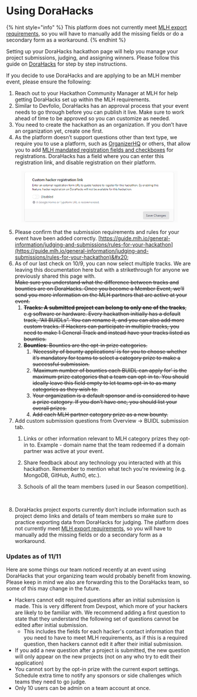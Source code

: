 # Using DoraHacks

{% hint style="info" %}
This platform does not currently meet [MLH export requirements](https://guide.mlh.io/general-information/judging-and-submissions/set-up-your-hackathon-portal), so you will have to manually add the missing fields or do a secondary form as a workaround.&#x20;
{% endhint %}

Setting up your DoraHacks hackathon page will help you manage your project submissions, judging, and assigning winners. Please follow this guide on [DoraHacks](https://dorahacks.io/blog/guides/diy-your-hackathon/) for step by step instructions.

If you decide to use DoraHacks and are applying to be an MLH member event, please ensure the following:

1. Reach out to your Hackathon Community Manager at MLH for help getting DoraHacks set up within the MLH requirements.
2. Similar to Devfolio, DoraHacks has an approval process that your event needs to go through before you can publish it live. Make sure to work ahead of time to be approved so you can customize as needed.
3. You need to create the hackathon as an organization. If you don’t have an organization yet, create one first.
4. As the platform doesn’t support questions other than text type, we require you to use a platform, such as [OrganizerHQ](https://guide.mlh.io/general-information/managing-registrations/free-registration-tool-organizerhq-ohq) or others, that allow you to add [MLH mandated registration fields and checkboxes](https://guide.mlh.io/general-information/managing-registrations/registration-timelines#important-registration-fields) for registrations. DoraHacks has a field where you can enter this registration link, and disable registration on their platform.&#x20;

<figure><img src="../../../.gitbook/assets/image (1).png" alt=""><figcaption></figcaption></figure>

5. Please confirm that the submission requirements and rules for your event have been added correctly. [https://guide.mlh.io/general-information/judging-and-submissions/rules-for-your-hackathon](https://guide.mlh.io/general-information/judging-and-submissions/rules-for-your-hackathon)&#x20;
6. As of our last check on 10/9, you can now select multiple tracks. We are leaving this documentation here but with a strikethrough for anyone we previously shared this page with. \
   ~~Make sure you understand what the difference between tracks and bounties are on DoraHacks. Once you become a Member Event, we’ll send you more information on the MLH partners that are active at your event.~~&#x20;
   1. ~~**Tracks: A submitted project can belong to only one of the tracks**, e.g software or hardware. Every hackathon initially has a default track, “All BUIDLs”. You can rename it, and you can also add more custom tracks. If Hackers can participate in multiple tracks, you need to make 1 General Track and instead have your tracks listed as bounties.~~&#x20;
   2. ~~**Bounties**: Bounties are the opt-in prize categories.~~&#x20;
      1. ~~‘Necessity of bounty applications’ is for you to choose whether it’s mandatory for teams to select a category prize to make a successful submission.~~
      2. ~~‘Maximum number of bounties each BUIDL can apply for’ is the maximum prize categories that a team can opt-in to. You should ideally leave this field empty to let teams opt-in to as many categories as they wish to.~~
      3. ~~Your organization is a default sponsor and is considered to have a prize category. If you don’t have one, you should list your overall prizes.~~
      4. ~~Add each MLH partner category prize as a new bounty.~~
7. Add custom submission questions from Overview -> BUIDL submission tab.
   1. Links or other information relevant to MLH category prizes they opt-in to. Example - domain name that the team redeemed if a domain partner was active at your event.&#x20;
   2. Share feedback about any technology you interacted with at this hackathon. Remember to mention what tech you're reviewing (e.g. MongoDB, GitHub, Auth0, etc.).&#x20;
   3.  Schools of all the team members (used in our Season competition).&#x20;

       <figure><img src="https://lh7-rt.googleusercontent.com/docsz/AD_4nXcub53mRx2i6bPybVcQgh73KcWjEwcXxN69tJ-eBZgyFhJfds8gkEXOr6bhF-NkeBseY0U-eSgxnVDIEu9q2ujOGbjEG6X_DVZCP3aVCVRq-qlEkgVHgasSGuO5UBqcDtSAv48NALp53pD0l12wrbh3Fn3F?key=T0dCqbkVDvurNl2YVwRSQA" alt=""><figcaption></figcaption></figure>
8. DoraHacks project exports currently don’t include information such as project demo links and details of team members so make sure to practice exporting data from DoraHacks for judging. The platform does not currently meet [MLH export requirements](https://guide.mlh.io/general-information/judging-and-submissions/set-up-your-hackathon-portal), so you will have to manually add the missing fields or do a secondary form as a workaround.&#x20;

### Updates as of 11/11

Here are some things our team noticed recently at an event using DoraHacks that your organizing team would probably benefit from knowing. Please keep in mind we also are forwarding this to the DoraHacks team, so some of this may change in the future.&#x20;

* Hackers cannot edit required questions after an initial submission is made. This is very different from Devpost, which more of your hackers are likely to be familiar with. We recommend adding a first question to state that they understand the following set of questions cannot be edited after initial submission.&#x20;
  * This includes the fields for each hacker's contact information that you need to have to meet MLH requirements, as if this is a required question, then hackers cannot edit it after their initial submission.
* If you add a new question after a project is submitted, the new question will only appear on the new projects (not on any who try to edit their application)
* You cannot sort by the opt-in prize with the current export settings. Schedule extra time to notify any sponsors or side challenges which teams they need to go judge.&#x20;
* Only 10 users can be admin on a team account at once.&#x20;
